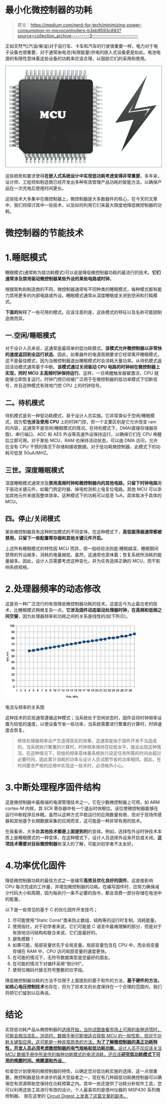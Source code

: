 # 最小化微控制器的功耗

> 原文：<https://medium.com/nerd-for-tech/minimizing-power-consumption-in-microcontrollers-b3eb9593c893?source=collection_archive---------3----------------------->

正如天然气(汽油/柴油)对于自行车、卡车和汽车的行驶很重要一样，电力对于电子设备也很重要，对于通常由电池(有限能量)供电的嵌入式设备更是如此。电池电源的有限性意味着这些设备的功耗率应该合理，以鼓励它们的采用和使用。

![](img/a1d4f9cdeb2eebd92356ecd2a415a229.png)

这些趋势和要求使得**在嵌入式系统设计中实现低功耗考虑变得非常重要**，多年来，设计师、工程师和制造商已经开发出多种有效管理产品功耗的智能方法，以确保产品在一次充电后使用时间更长。

这些技术大多集中在微控制器上，微控制器是大多数器件的核心，在今天的文章中，我们将探讨其中一些技术，以及如何利用它们来最大限度地降低微控制器的功耗。

# 微控制器的节能技术

# 1.睡眠模式

睡眠模式(通常称为低功耗模式)可以说是降低微控制器功耗的最流行的技术。**它们通常涉及禁用驱动微控制器某些外设的某些电路或时钟**。

根据架构和制造商的不同，微控制器通常有不同种类的睡眠模式，每种模式都有能力禁用更多的内部电路或外设。睡眠模式通常从深度睡眠或关闭到空闲和打盹模式。

**下面的**解释了一些可用的模式。应该注意的是，这些模式的特征以及名称可能因制造商而异。

## **一.空闲/睡眠模式**

对于设计人员来说，这通常是最简单的低功耗模式。**该模式允许微控制器以非常快的速度返回到全运行状态**。因此，如果器件的电源周期要求它经常离开睡眠模式，这不是最佳模式，因为当微控制器退出睡眠模式时会消耗大量功率。从待机模式返回活动模式通常基于中断。**该模式通过关闭驱动 CPU 电路的时钟树在微控制器上实现，同时 MCU 主高频时钟保持运行**。这样，一旦唤醒触发器被激活，CPU 就能够立即恢复运行。时钟门控已经被广泛用于在微控制器的低功率模式下切断信号，并且这种模式有效地门控 CPU 上的时钟信号。

## **二。待机模式**

待机模式是另一种低功耗模式，易于设计人员实施。它非常类似于空闲/睡眠模式，因为**它也涉及使用 CPU** 上的时钟门控，但一个主要区别是它允许改变 ram 的内容，这通常不是空闲/睡眠模式的情况。在待机模式下，DMA(直接存储器存取)、串行端口、ADC 和 AES 外设等高速外设保持运行，以确保它们在 CPU 唤醒后立即可用。对于某些 MCU，RAM 也保持活动状态，可以由 DMA 访问，允许在没有 CPU 干预的情况下存储和接收数据。对于低功耗微控制器，此模式下的功耗可低至 50uA/MHZ。

## **三世。深度睡眠模式**

深度睡眠模式通常涉及**禁用高频时钟和微控制器内的其他电路，只留下时钟电路**用于驱动关键元件，如看门狗定时器、掉电检测和上电复位电路。其他 MCU 可以添加其他元件来提高整体效率。这种模式下的功耗可以低至 1uA，具体取决于具体的 MCU。

## **四。停止/关闭模式**

某些微控制器具有这种附加模式的不同变体。在这种模式下，**高低振荡器通常都被禁用，只留下一些配置寄存器和其他关键元件开启。**

上述所有睡眠模式的特性因 MCU 而异，但一般经验法则是:睡眠越深，睡眠期间禁用的外设越多，消耗的电量越低，虽然，这通常也意味着；恢复系统所消耗的能量越多。因此，设计人员需要考虑这种变化，并为任务选择正确的 MCU，而不影响系统规格。

# 2.处理器频率的动态修改

这是另一种广泛流行的有效降低微控制器功耗的技术。这是迄今为止最古老的技术，比睡眠模式稍微复杂一点。**它涉及固件动态驱动处理器时钟，在高频和低频之间交替**，因为处理器频率和功耗之间的关系是线性的(如下所示)。

![](img/5b46ea01e1644d5a9e48b307f0991561.png)

电流与频率的关系图

这种技术的实现通常遵循这种模式；当系统处于空闲状态时，固件会将时钟频率设置为较低的速度，以使设备节省一些功率，当系统需要进行繁重的计算时，时钟速度会恢复。

> 修改处理器频率会产生适得其反的效果，这通常是由于固件开发不当造成的。当系统执行繁重的计算时，时钟频率保持在较低水平，就会出现这种情况。在这种情况下，较低的频率意味着系统执行设定任务所需的时间会超过必要时间，因此累计消耗的功率与设计人员试图节省的功率相同。因此，在时间要求严格的应用中实现这一技术时，必须格外小心。

# 3.中断处理程序固件结构

这是微控制器中最极端的电源管理技术之一。它在少数微控制器上可用，如 ARM cortex-M 内核，其 SCR 寄存器中有一个退出时休眠位。该位使微控制器能够在运行中断程序后休眠。虽然以这种方式平稳运行的应用数量有限，但对于现场传感器和其他基于长期数据采集的应用而言，这可能是一种非常有用的技术。

在我看来，大多数**其他技术都是上面提到的**的变体。例如，选择性外设时钟技术本质上是睡眠模式的一种变体，在这种模式下，设计人员选择外设来开启或关闭。**这项技术需要对目标微控制器**有深入的了解，可能对初学者不太友好。

# 4.功率优化固件

降低微控制器功耗的最佳方式之一是编写**高效且优化良好的固件**。这直接影响 CPU 每次完成的工作量，并增加微控制器的功耗。在编写固件时，应努力确保减少代码大小和周期，因为每执行一条不必要的指令，都会浪费一部分存储在电池中的能量。

以下是一些常见的基于 C 的优化固件开发技巧；

1.  尽可能使用“Static Const”类来防止数组、结构等的运行时复制。消耗能量。
2.  使用指针。对于初学者来说，它们可能是 C 语言中最难理解的部分，但是对于有效地访问结构和联合来说，它们是最好的。
3.  避免模数！
4.  如果可能，局部变量优先于全局变量。局部变量包含在 CPU 中，而全局变量存储在 RAM 中，CPU 访问局部变量的速度更快。
5.  在可能的情况下，无符号数据类型是您最好的朋友。
6.  在可能的情况下对循环采用“倒计时”。
7.  使用位掩码代替无符号整数的位字段。

降低微控制器功耗的方法不仅限于上面提到的基于软件的方法，**基于硬件的方法，如核心电压控制技术**也存在，但为了将本文的长度保持在一个合理的范围内，我们将把它们留到以后再说。

# 结论

实现低功耗产品从微控制器的[选择开始，当你试图查看市场上可用的各种选项时，可能会相当混乱。浏览时，数据手册可能很适合获取 MCU 的一般性能，但对于功耗关键型应用，这可能是一种非常昂贵的方法。**为了了解微控制器的真正功耗特性，开发人员必须考虑微控制器的电气规格和低功耗功能**。设计人员不仅应该关注 MCU 数据手册中所宣传的每种功耗模式的电流消耗，还应该**研究低功耗模式下可用的唤醒时间、唤醒源和外设**。](https://circuitdigest.com/article/how-to-select-the-right-microcontroller-for-your-embedded-application)

检查您计划使用的微控制器的特性，以确定您对低功耗实施的选择，这一点很重要。微控制器是技术进步的最大受益者之一，现在有几种超低功耗微控制器可以确保您有资源帮助您保持在功耗预算之内。其中一些还提供了功耗分析软件工具，您可以利用这些工具进行有效的设计。个人最喜欢的是德州仪器的 MSP430 系列微控制器。
我在这里的 [Circuit Digest 上发表了这篇文章的副本。](https://circuitdigest.com/article/implementing-low-power-consumption-in-microcontrollers)